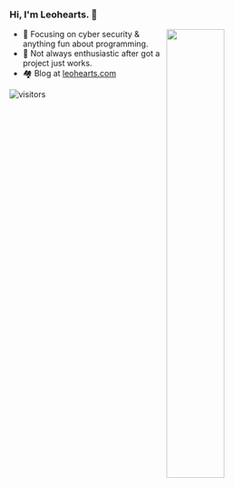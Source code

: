 ### Hi, I'm Leohearts. 👋

<a href="https://github.com/leohearts?tab=repositories">
  <img align="right" src="https://github-readme-stats.vercel.app/api?username=leohearts&show_icons=true&title_color=000&icon_color=0099ff&text_color=000&bg_color=ffffff" width="45%" />
</a>


- 🔐 Focusing on cyber security & anything fun about programming.
- 🤔 Not always enthusiastic after got a project just works.
- 🏘 Blog at [leohearts.com](https://leohearts.com)



![visitors](https://visitor-badge.laobi.icu/badge?page_id=leohearts)

